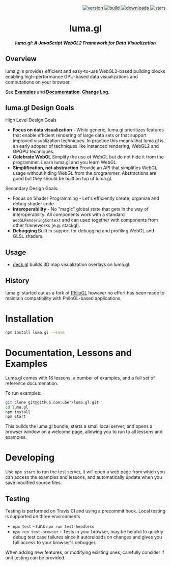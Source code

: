 <p align="right">
  <a href="https://npmjs.org/package/luma.gl">
    <img src="https://img.shields.io/npm/v/luma.gl.svg?style=flat-square" alt="version" />
  </a>
  <a href="https://travis-ci.org/uber/luma.gl">
    <img src="https://img.shields.io/travis/uber/luma.gl/master.svg?style=flat-square" alt="build" />
  </a>
  <a href="https://npmjs.org/package/luma.gl">
    <img src="https://img.shields.io/npm/dm/luma.gl.svg?style=flat-square" alt="downloads" />
  </a>
  <a href="http://starveller.sigsev.io/uber/luma.gl">
    <img src="http://starveller.sigsev.io/api/repos/uber/luma.gl/badge" alt="stars" />
  </a>
</p>

<h1 align="center">luma.gl</h1>

<h5 align="center">luma.gl: A JavaScript WebGL2 Framework for Data Visualization</h5>

## Overview

luma.gl's provides efficient and easy-to-use WebGL2-based building blocks enabling high-performance GPU-based data visualizations and computations on your browser.

See
[**Examples**](http://uber.github.io/luma.gl/) and
[**Documentation**](http://uber.github.io/luma.gl/docs/).
[**Change Log**](https://github.com/uber/luma.gl/blob/master/CHANGELOG.md).


## luma.gl Design Goals

High Level Design Goals
- **Focus on data visualization** - While generic, luma.gl prioritizes features that enable efficient rendering of large data sets or that support improved visualization techniques. In practice this means that luma.gl is an early adopter of techniques like instanced rendering, WebGL2 and GPGPU techniques.
- **Celebrate WebGL** Simplify the use of WebGL but do not hide it from the programmer. Learn luma.gl and you learn WebGL.
- **Simplification, not abstraction** Provide an API that simplifies WebGL usage without hiding WebGL from the programmer. Abstractions are good but they should be built on top of luma.gl.

Secondary Design Goals:
- Focus on Shader Programming - Let's efficiently create, organize and debug shader code.
- **Interoperability** - No "magic" global state that gets in the way of interoperability. All components work with a standard `WebGLRenderingContext` and can used together with components from other frameworks (e.g. stackgl).
- **Debugging** Built in support for debugging and profiling WebGL and GLSL shaders.


## Usage

* [deck.gl](https://github.com/uber/deck.gl) builds 3D map visualization overlays on luma.gl.


## History

luma.gl started out as a fork of
[PhiloGL](https://github.com/philogb/philogl) however no effort has been
made to maintain compatibility with PhiloGL-based applications.


# Installation

```sh
npm install luma.gl --save
```

# Documentation, Lessons and Examples

Luma.gl comes with 16 lessons, a number of examples, and a full set of
reference documenation.

To run examples:
```sh
git clone git@github.com:uber/luma.gl.git
cd luma.gl
npm install
npm start
```
This builds the luma.gl bundle, starts a small local server, and opens a browser window on a welcome page, allowing you to run to all lessons and examples.


# Developing

Use `npm start` to run the test server, it will open a web page from which
you can access the examples and lessons, and automatically update when you
save modified source files.


## Testing

Testing is performed on Travis CI and using a precommit hook. Local testing is
supported on three environments
* `npm test` - runs `npm run test-headless`
* `npm run test-browser` - Tests in your browser, may be helpful
  to quickly debug test case failures since it autoreloads on changes and
  gives you full access to your browser's debugger.

When adding new features, or modifying existing ones, carefully consider if
unit testing can be provided.
